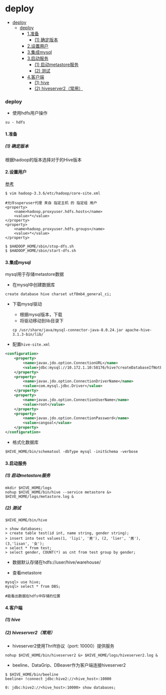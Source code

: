 # deploy


<!-- @import "[TOC]" {cmd="toc" depthFrom=1 depthTo=6 orderedList=false} -->

<!-- code_chunk_output -->

- [deploy](#deploy)
    - [deploy](#deploy-1)
      - [1.准备](#1准备)
        - [(1) 确定版本](#1-确定版本)
      - [2.设置用户](#2设置用户)
      - [3.集成mysql](#3集成mysql)
      - [3.启动服务](#3启动服务)
        - [(1) 启动metastore服务](#1-启动metastore服务)
        - [(2) 测试](#2-测试)
      - [4.客户端](#4客户端)
        - [(1) hive](#1-hive)
        - [(2) hiveserver2（常用）](#2-hiveserver2常用)

<!-- /code_chunk_output -->


### deploy

* 使用hdfs用户操作
```shell
su - hdfs
```

#### 1.准备

##### (1) 确定版本

根据hadoop的版本选择对于的Hive版本

#### 2.设置用户

[参考](https://hadoop.apache.org/docs/stable/hadoop-project-dist/hadoop-common/Superusers.html)

```shell
$ vim hadoop-3.3.6/etc/hadoop/core-site.xml

#允许superuser代理 来自 指定主机 的 指定组 用户
<property>
    <name>hadoop.proxyuser.hdfs.hosts</name>
    <value>*</value>
</property>
<property>
    <name>hadoop.proxyuser.hdfs.groups</name>
    <value>*</value>
</property>

$ $HADOOP_HOME/sbin/stop-dfs.sh
$ $HADOOP_HOME/sbin/start-dfs.sh
```

#### 3.集成mysql
mysql用于存储metastore数据

* 在mysql中创建数据库
```shell
create database hive charset utf8mb4_general_ci;
```

* 下载mysql驱动
    * 根据mysql版本，下载
    * 将驱动移动到lib目录下
    ```shell
    cp /usr/share/java/mysql-connector-java-8.0.24.jar apache-hive-3.1.3-bin/lib/
    ```

* 配置`hive-site.xml`
```xml
<configuration>
	<property>
		<name>javax.jdo.option.ConnectionURL</name>
		<value>jdbc:mysql://10.172.1.10:58176/hive?createDatabaseIfNotExist=true&amp;useSSL=false&amp;useUnicode=true&amp;characterEncoding=UTF-8</value>
	</property>
	<property>
		<name>javax.jdo.option.ConnectionDriverName</name>
		<value>com.mysql.jdbc.Driver</value>
	</property>
	<property>
		<name>javax.jdo.option.ConnectionUserName</name>
		<value>root</value>
	</property>
	<property>
		<name>javax.jdo.option.ConnectionPassword</name>
		<value>cangoal</value>
	</property>
</configuration>
```

* 格式化数据库
```shell
$HIVE_HOME/bin/schematool -dbType mysql -initSchema -verbose
```

#### 3.启动服务

##### (1) 启动metastore服务
```shell
mkdir $HIVE_HOME/logs
nohup $HIVE_HOME/bin/hive --service metastore &> $HIVE_HOME/logs/metastore.log &
```

##### (2) 测试

```shell
$HIVE_HOME/bin/hive

> show databases;
> create table test(id int, name string, gender string);
> insert into test values(1, 'liyi', '男'), (2, 'lier', '男'), (3,'lisan', '女');
> select * from test;
> select gender, COUNT(*) as cnt from test group by gender;
```

* 数据默认存储在hdfs://user/hive/warehouse/

* 查看metastore
```shell
mysql> use hive;
mysql> select * from DBS; 

#能看出数据在hdfs中存储的位置
```

#### 4.客户端

##### (1) hive

##### (2) hiveserver2（常用）
* hiveserver2使用Thrift协议（port: 10000）提供服务
```shell
nohup $HIVE_HOME/bin/hiveserver2 &> $HIVE_HOME/logs/hiveserver2.log &
```
* beeline、DataGrip、DBeaver作为客户端连接hiveserver2
```shell
$ $HIVE_HOME/bin/beeline
beeline> !connect jdbc:hive2://<hive_host>:10000

0: jdbc:hive2://<hive_host>:10000> show databases;
```